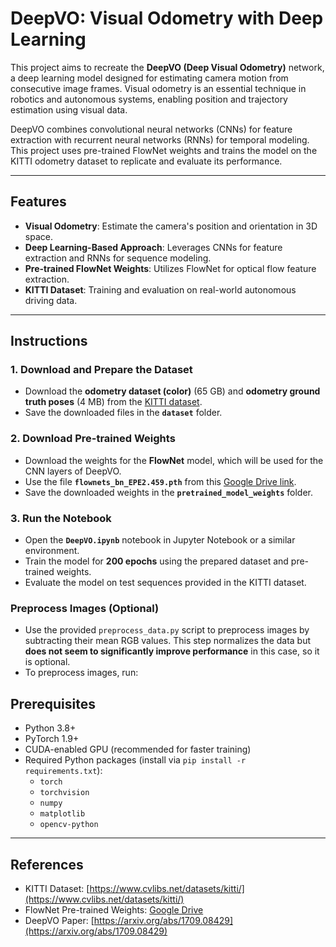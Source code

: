 # DeepVO: Visual Odometry with Deep Learning

This project aims to recreate the **DeepVO (Deep Visual Odometry)** network, a deep learning model designed for estimating camera motion from consecutive image frames. Visual odometry is an essential technique in robotics and autonomous systems, enabling position and trajectory estimation using visual data.

DeepVO combines convolutional neural networks (CNNs) for feature extraction with recurrent neural networks (RNNs) for temporal modeling. This project uses pre-trained FlowNet weights and trains the model on the KITTI odometry dataset to replicate and evaluate its performance.

---

## Features
- **Visual Odometry**: Estimate the camera's position and orientation in 3D space.
- **Deep Learning-Based Approach**: Leverages CNNs for feature extraction and RNNs for sequence modeling.
- **Pre-trained FlowNet Weights**: Utilizes FlowNet for optical flow feature extraction.
- **KITTI Dataset**: Training and evaluation on real-world autonomous driving data.

---

## Instructions

### 1. Download and Prepare the Dataset
- Download the **odometry dataset (color)** (65 GB) and **odometry ground truth poses** (4 MB) from the [KITTI dataset](https://www.cvlibs.net/datasets/kitti/eval_odometry.php).
- Save the downloaded files in the **`dataset`** folder.

### 2. Download Pre-trained Weights
- Download the weights for the **FlowNet** model, which will be used for the CNN layers of DeepVO.
- Use the file **`flownets_bn_EPE2.459.pth`** from this [Google Drive link](https://drive.google.com/drive/folders/16eo3p9dO_vmssxRoZCmWkTpNjKRzJzn5?dmr=1&ec=wgc-drive-globalnav-goto).
- Save the downloaded weights in the **`pretrained_model_weights`** folder.

### 3. Run the Notebook
- Open the **`DeepVO.ipynb`** notebook in Jupyter Notebook or a similar environment.
- Train the model for **200 epochs** using the prepared dataset and pre-trained weights.
- Evaluate the model on test sequences provided in the KITTI dataset.


###  Preprocess Images (Optional)
- Use the provided `preprocess_data.py` script to preprocess images by subtracting their mean RGB values. This step normalizes the data but **does not seem to significantly improve performance** in this case, so it is optional.
- To preprocess images, run:

## Prerequisites
- Python 3.8+
- PyTorch 1.9+
- CUDA-enabled GPU (recommended for faster training)
- Required Python packages (install via `pip install -r requirements.txt`):
  - `torch`
  - `torchvision`
  - `numpy`
  - `matplotlib`
  - `opencv-python`

---

## References
- KITTI Dataset: [https://www.cvlibs.net/datasets/kitti/](https://www.cvlibs.net/datasets/kitti/)
- FlowNet Pre-trained Weights: [Google Drive](https://drive.google.com/drive/folders/16eo3p9dO_vmssxRoZCmWkTpNjKRzJzn5?dmr=1&ec=wgc-drive-globalnav-goto)
- DeepVO Paper: [https://arxiv.org/abs/1709.08429](https://arxiv.org/abs/1709.08429)

